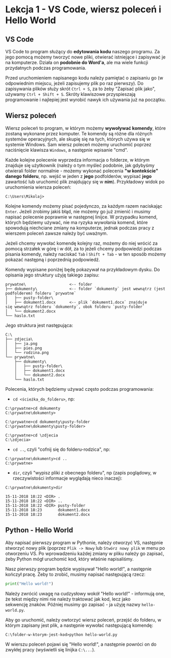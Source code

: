 # Lekcja 1 - VS Code, wiersz poleceń i Hello World

## VS Code
VS Code to program służący do **edytowania kodu** naszego programu. Za jego pomocą możemy tworzyć nowe pliki, otwierać istniejące i zapisywać je na komputerze. Działa on **podobnie do Word'a**, ale ma wiele funkcji przydatnych podczas programowania.

Przed uruchomieniem napisanego kodu należy pamiętać o zapisaniu go (w odpowiednim miejscu, jeżeli zapisujemy plik po raz pierwszy). Do zapisywania plików służy skrót `Ctrl + S`, za to żeby "Zapisać plik jako", używamy `Ctrl + Shift + S`. Skróty klawiszowe przyspieszają programowanie i najlepiej jest wyrobić nawyk ich używania już na początku.

## Wiersz poleceń
Wiersz poleceń to program, w którym możemy **wywoływać komendy**, które zostaną wykonane przez komputer. Te komendy są różne dla różnych systemów operacyjnych, ale skupię się na tych, których używa się w systemie Windows. Sam wiersz poleceń możemy uruchomić poprzez naciśnięcie klawisza `Windows`, a następnie wpisanie "cmd".

Każde kolejne polecenie wyprzedza informacja o folderze, w którym znajduje się użytkownik (należy o tym myśleć podobnie, jak gdybyśmy otwierali folder normalnie - możemy wykonać polecenia **"w kontekście" danego folderu**, np. wejść w jeden z **jego** podfolderów, wypisać **jego** zawartość lub uruchomić plik znajdujący się w **nim**). Przykładowy widok po uruchomienia wiersza poleceń:
```
C:\Users\Mikolaj>
```

Kolejne komendy możemy pisać pojedynczo, za każdym razem naciskając `Enter`. Jeżeli zrobimy jakiś błąd, nie możemy go już zmienić i musimy napisać polecenie poprawnie w następnej linijce. W przypadku komend, których będziemy używać, nie ma ryzyka wywołania komend, które spowodują niechciane zmiany na komputerze, jednak podczas pracy z wierszem poleceń zawsze należy być uważnym.

Jeżeli chcemy wywołać komendę kolejny raz, możemy do niej wrócić za pomocą strzałek w górę i w dół, za to jeżeli chcemy podpowiedzi podczas pisania komendy, należy naciskać `Tab` i `Shift + Tab` - w ten sposób możemy pokazać następną i poprzednią podpowiedź.

Komendy wypisane poniżej będę pokazywał na przykładowym dysku.
Do opisania jego struktury użyję takiego zapisu:
```
prywatne\                   <-- folder
├── dokumenty\              <-- folder `dokumenty` jest wewnątrz (jest podfolderem) folderu `prywatne`
│   ├── pusty-folder\
│   ├── dokument1.docx      <-- plik `dokument1.docx` znajduje się wewnątrz folderu `dokumenty`, obok folderu `pusty-folder`
│   └── dokument2.docx
└── haslo.txt
```

Jego struktura jest następująca:
```
C:\
├── zdjecia\
│   ├── ja.png
│   ├── pies.png
│   └── rodzina.png
└── prywatne\
    ├── dokumenty\
    │   ├── pusty-folder\
    │   ├── dokument1.docx
    │   └── dokument2.docx
    └── haslo.txt
```

Polecenia, których będziemy używać często podczas programowania:
* `cd <ścieżka_do_folderu>`, np:
```
C:\prywatne>cd dokumenty
C:\prywatne\dokumenty>
```

```
C:\prywatne>cd dokumenty\pusty-folder
C:\prywatne\dokumenty\pusty-folder>
```

```
C:\prywatne>cd \zdjecia
C:\zdjecia>
```

* `cd ..`, czyli "cofnij się do folderu-rodzica", np:
```
C:\prywatne\dokumenty>cd ..
C:\prywatne>
```

* `dir`, czyli "wypisz pliki z obecnego folderu", np (zapis poglądowy, w rzeczywistości informacje wyglądają nieco inaczej):
```
C:\prywatne\dokumenty>dir

15-11-2018 18:22 <DIR> .
15-11-2018 18:22 <DIR> ..
15-11-2018 18:22 <DIR> pusty-folder
15-11-2018 18:23       dokument1.docx
15-11-2018 18:23       dokument2.docx
```

## Python - Hello World
Aby napisać pierwszy program w Pythonie, należy otworzyć VS, następnie stworzyć nowy plik (poprzez `Plik -> Nowy` lub `Stwórz nowy plik` w menu po otworzeniu VS. Po wprowadzeniu każdej zmiany w pliku należy go zapisać, żeby Python mógł uruchomić kod, który właśnie napisaliśmy.

Nasz pierwszy program będzie wypisywał "Hello world!", a następnie kończył pracę. Żeby to zrobić, musimy napisać następującą rzecz:
```python
print("Hello world!")
```

Należy zwrócić uwagę na cudzysłowy wokół "Hello world!" - informują one, że tekst między nimi nie należy traktować jak kod, lecz jako sekwencję znaków. Później musimy go zapisać - ja użyję nazwy `hello-world.py`.

Aby go uruchomić, należy owtorzyć wiersz poleceń, przejść do folderu, w którym zapisany jest plik, a następnie wywołać następującą komendę:
```
C:\folder-w-ktorym-jest-kod>python hello-world.py
```

W wierszu poleceń pojawi się "Hello world!", a następnie powróci on do zwykłej pracy (wyświetli się linijka `C:\...`).
